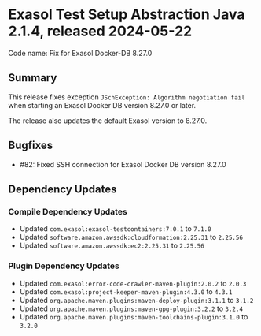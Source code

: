 # Exasol Test Setup Abstraction Java 2.1.4, released 2024-05-22

Code name: Fix for Exasol Docker-DB 8.27.0

## Summary

This release fixes exception `JSchException: Algorithm negotiation fail` when starting an Exasol Docker DB version 8.27.0 or later.

The release also updates the default Exasol version to 8.27.0.

## Bugfixes

* #82: Fixed SSH connection for Exasol Docker DB version 8.27.0

## Dependency Updates

### Compile Dependency Updates

* Updated `com.exasol:exasol-testcontainers:7.0.1` to `7.1.0`
* Updated `software.amazon.awssdk:cloudformation:2.25.31` to `2.25.56`
* Updated `software.amazon.awssdk:ec2:2.25.31` to `2.25.56`

### Plugin Dependency Updates

* Updated `com.exasol:error-code-crawler-maven-plugin:2.0.2` to `2.0.3`
* Updated `com.exasol:project-keeper-maven-plugin:4.3.0` to `4.3.1`
* Updated `org.apache.maven.plugins:maven-deploy-plugin:3.1.1` to `3.1.2`
* Updated `org.apache.maven.plugins:maven-gpg-plugin:3.2.2` to `3.2.4`
* Updated `org.apache.maven.plugins:maven-toolchains-plugin:3.1.0` to `3.2.0`
